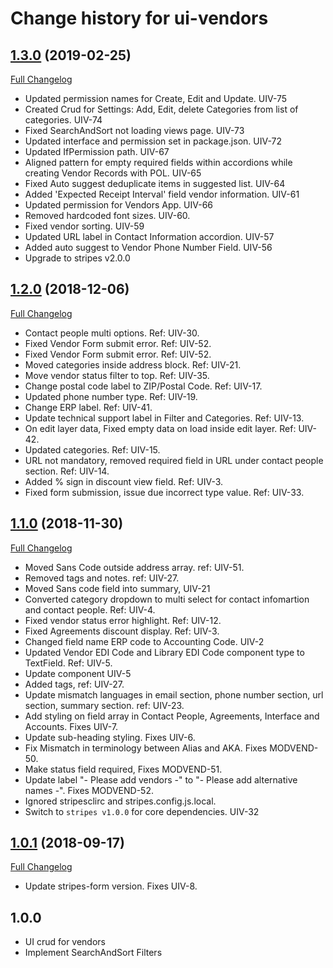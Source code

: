 # Change history for ui-vendors
## [1.3.0](https://github.com/folio-org/ui-vendors/tree/v1.3.0) (2019-02-25)
[Full Changelog](https://github.com/folio-org/ui-vendors/compare/v1.2.0...v1.3.0)

* Updated permission names for Create, Edit and Update. UIV-75
* Created Crud for Settings: Add, Edit, delete Categories from list of categories. UIV-74
* Fixed SearchAndSort not loading views page. UIV-73
* Updated interface and permission set in package.json. UIV-72	
* Updated IfPermission path. UIV-67
* Aligned pattern for empty required fields within accordions while creating Vendor Records with POL. UIV-65
* Fixed Auto suggest deduplicate items in suggested list. UIV-64
* Added 'Expected Receipt Interval' field vendor information. UIV-61
* Updated permission for Vendors App. UIV-66
* Removed hardcoded font sizes. UIV-60.
* Fixed vendor sorting. UIV-59
* Updated URL label in Contact Information accordion. UIV-57
* Added auto suggest to Vendor Phone Number Field. UIV-56
* Upgrade to stripes v2.0.0

## [1.2.0](https://github.com/folio-org/ui-vendors/tree/v1.2.0) (2018-12-06)
[Full Changelog](https://github.com/folio-org/ui-vendors/compare/v1.1.0...v1.2.0)

* Contact people multi options. Ref: UIV-30.
* Fixed Vendor Form submit error. Ref: UIV-52.
* Fixed Vendor Form submit error. Ref: UIV-52.
* Moved categories inside address block. Ref: UIV-21.
* Move vendor status filter to top. Ref: UIV-35.
* Change postal code label to ZIP/Postal Code. Ref: UIV-17.
* Updated phone number type. Ref: UIV-19.
* Change ERP label. Ref: UIV-41.
* Update technical support label in Filter and Categories. Ref: UIV-13.
* On edit layer data, Fixed empty data on load inside edit layer. Ref: UIV-42.
* Updated categories. Ref: UIV-15.
* URL not mandatory, removed required field in URL under contact people section. Ref: UIV-14.
* Added % sign in discount view field. Ref: UIV-3.
* Fixed form submission, issue due incorrect type value. Ref: UIV-33.

## [1.1.0](https://github.com/folio-org/ui-vendors/tree/v1.1.0) (2018-11-30)
[Full Changelog](https://github.com/folio-org/ui-vendors/compare/v1.1.0)

* Moved Sans Code outside address array. ref: UIV-51.
* Removed tags and notes. ref: UIV-27.
* Moved Sans code field into summary, UIV-21
* Converted category dropdown to multi select for contact infomartion and contact people. Ref: UIV-4.
* Fixed vendor status error highlight. Ref: UIV-12.
* Fixed Agreements discount display. Ref: UIV-3.
* Changed field name ERP code to Accounting Code. UIV-2
* Updated Vendor EDI Code and Library EDI Code component type to TextField. Ref: UIV-5.
* Update component UIV-5
* Added tags, ref: UIV-27.
* Update mismatch languages in email section, phone number section, url section, summary section. ref: UIV-23.
* Add styling on field array in Contact People, Agreements, Interface and Accounts. Fixes UIV-7.
* Update sub-heading styling. Fixes UIV-6.
* Fix Mismatch in terminology between Alias and AKA. Fixes MODVEND-50.
* Make status field required, Fixes MODVEND-51.
* Update label "- Please add vendors -" to "- Please add alternative names -". Fixes MODVEND-52.
* Ignored stripesclirc and stripes.config.js.local.
* Switch to `stripes v1.0.0` for core dependencies. UIV-32

## [1.0.1](https://github.com/folio-org/ui-vendors/tree/v1.0.1) (2018-09-17)
[Full Changelog](https://github.com/folio-org/ui-vendors/compare/v1.0.0...v1.0.1)

* Update stripes-form version. Fixes UIV-8.

## 1.0.0
* UI crud for vendors
* Implement SearchAndSort Filters
